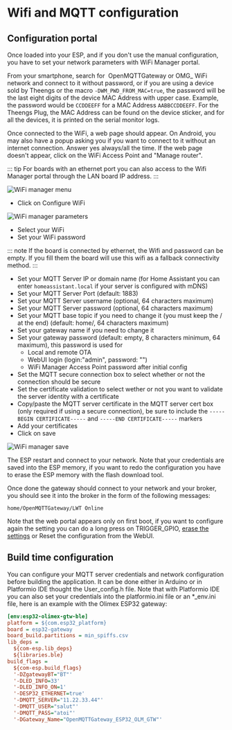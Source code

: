 # Wifi and MQTT configuration

## Configuration portal

Once loaded into your ESP, and if you don't use the manual configuration, you have to set your network parameters with WiFi Manager portal.

From your smartphone, search for  OpenMQTTGateway or OMG_ WiFi network and connect to it without password, or if you are using a device sold by Theengs or the macro `-DWM_PWD_FROM_MAC=true`, the password will be the last eight digits of the device MAC Address with upper case.
Example, the password would be `CCDDEEFF` for a MAC Address `AABBCCDDEEFF`. 
For the Theengs Plug, the MAC Address can be found on the device sticker, and for all the devices, it is printed on the serial monitor logs.

Once connected to the WiFi, a web page should appear. On Android, you may also have a popup asking you if you want to connect to it without an internet connection. Answer yes always/all the time. If the web page doesn't appear, click on the WiFi Access Point and "Manage router".

::: tip
For boards with an ethernet port you can also access to the Wifi Manager portal through the LAN board IP address.
:::

![WiFi manager menu](../img/OpenMQTTGateway_Wifi_Manager_menu.png)

* Click on Configure WiFi

![WiFi manager parameters](../img/OpenMQTTGateway_Wifi_Manager_enter_parameters.png)

* Select your WiFi
* Set your WiFi password 

::: note
If the board is connected by ethernet, the Wifi and password can be empty. If you fill them the board will use this wifi as a fallback connectivity method.
:::

* Set your MQTT Server IP or domain name (for Home Assistant you can enter `homeassistant.local` if your server is configured with mDNS)
* Set your MQTT Server Port (default: 1883)
* Set your MQTT Server username (optional, 64 characters maximum)
* Set your MQTT Server password (optional, 64 characters maximum)
* Set your MQTT base topic if you need to change it (you must keep the / at the end) (default: home/, 64 characters maximum)
* Set your gateway name if you need to change it
* Set your gateway password (default: empty,  8 characters minimum, 64 maximum), this password is used for 
  * Local and remote OTA
  * WebUI login (login:"admin", password: "")
  * WiFi Manager Access Point password after initial config
* Set the MQTT secure connection box to select whether or not the connection should be secure
* Set the certificate validation to select wether or not you want to validate the server identity with a certificate
* Copy/paste the MQTT server certificate in the MQTT server cert box (only required if using a secure connection), be sure to include the `-----BEGIN CERTIFICATE-----` and `-----END CERTIFICATE-----` markers  
* Add your certificates
* Click on save

![WiFi manager save](../img/OpenMQTTGateway_Wifi_Manager_save.png)

The ESP restart and connect to your network. Note that your credentials are saved into the ESP memory, if you want to redo the configuration you have to erase the ESP memory with the flash download tool.

Once done the gateway should connect to your network and your broker, you should see it into the broker in the form of the following messages:
```
home/OpenMQTTGateway/LWT Online 
```

Note that the web portal appears only on first boot, if you want to configure again the setting you can do a long press on TRIGGER_GPIO, [erase the settings](../use/gateway.md#erase-the-esp-settings) or Reset the configuration from the WebUI.

## Build time configuration

You can configure your MQTT server credentials and network configuration before building the application. It can be done either in Arduino or in Platformio IDE thought the User_config.h file. Note that with Platformio IDE you can also set your credentials into the platformio.ini file or an *_env.ini file, here is an example with the Olimex ESP32 gateway:

``` ini
[env:esp32-olimex-gtw-ble]
platform = ${com.esp32_platform}
board = esp32-gateway
board_build.partitions = min_spiffs.csv
lib_deps =
  ${com-esp.lib_deps}
  ${libraries.ble}
build_flags =
  ${com-esp.build_flags}
  '-DZgatewayBT="BT"'
  '-DLED_INFO=33'
  '-DLED_INFO_ON=1'
  '-DESP32_ETHERNET=true'
  '-DMQTT_SERVER="11.22.33.44"'
  '-DMQTT_USER="salut"'
  '-DMQTT_PASS="atoi"'
  '-DGateway_Name="OpenMQTTGateway_ESP32_OLM_GTW"'
```
